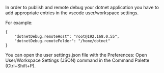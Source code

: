 In order to publish and remote debug your dotnet application you have to
add appropriate entries in the vscode user/workspace settings.

For example:
```
{
    "dotnetDebug.remoteHost": "root@192.168.0.55",
    "dotnetDebug.remoteFolder": "/home/dotnet"
}
```

You can open the user settings.json file with the Preferences: Open User/Workspace Settings (JSON) command in the Command Palette (Ctrl+Shift+P). 
